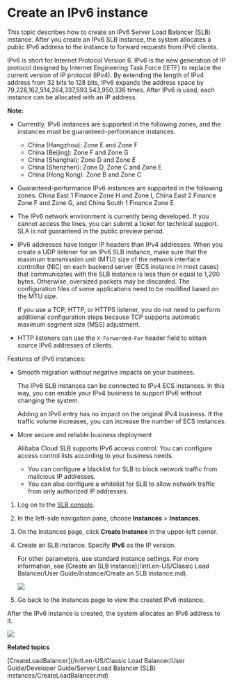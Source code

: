 # Create an IPv6 instance

This topic describes how to create an IPv6 Server Load Balancer \(SLB\) instance. After you create an IPv6 SLB instance, the system allocates a public IPv6 address to the instance to forward requests from IPv6 clients.

IPv6 is short for Internet Protocol Version 6. IPv6 is the new generation of IP protocol designed by Internet Engineering Task Force \(IETF\) to replace the current version of IP protocol \(IPv4\). By extending the length of IPv4 address from 32 bits to 128 bits, IPv6 expands the address space by 79,228,162,514,264,337,593,543,950,336 times. After IPv6 is used, each instance can be allocated with an IP address.

**Note:**

-   Currently, IPv6 instances are supported in the following zones, and the instances must be guaranteed-performance instances.
    -   China \(Hangzhou\): Zone E and Zone F
    -   China \(Beijing\): Zone F and Zone G
    -   China \(Shanghai\): Zone D and Zone E
    -   China \(Shenzhen\): Zone D, Zone C and Zone E
    -   China \(Hong Kong\): Zone B and Zone C
-   Guaranteed-performance IPv6 instances are supported in the following zones: China East 1 Finance Zone H and Zone I, China East 2 Finance Zone F and Zone G, and China South 1 Finance Zone E.
-   The IPv6 network environment is currently being developed. If you cannot access the lines, you can submit a ticket for technical support. SLA is not guaranteed in the public preview period.
-   IPv6 addresses have longer IP headers than IPv4 addresses. When you create a UDP listener for an IPv6 SLB instance, make sure that the maximum transmission unit \(MTU\) size of the network interface controller \(NIC\) on each backend server \(ECS instance in most cases\) that communicates with the SLB instance is less than or equal to 1,200 bytes. Otherwise, oversized packets may be discarded. The configuration files of some applications need to be modified based on the MTU size.

    If you use a TCP, HTTP, or HTTPS listener, you do not need to perform additional configuration steps because TCP supports automatic maximum segment size \(MSS\) adjustment.

-   HTTP listeners can use the `X-Forwarded-For` header field to obtain source IPv6 addresses of clients.

Features of IPv6 instances:

-   Smooth migration without negative impacts on your business.

    The IPv6 SLB instances can be connected to IPv4 ECS instances. In this way, you can enable your IPv4 business to support IPv6 without changing the system.

    Adding an IPv6 entry has no impact on the original IPv4 business. If the traffic volume increases, you can increase the number of ECS instances.

-   More secure and reliable business deployment

    Alibaba Cloud SLB supports IPv6 access control. You can configure access control lists according to your business needs.

    -   You can configure a blacklist for SLB to block network traffic from malicious IP addresses.
    -   You can also configure a whitelist for SLB to allow network traffic from only authorized IP addresses.

1.  Log on to the [SLB console](https://slb.console.aliyun.com/slb/cn-hangzhou).

2.  In the left-side navigation pane, choose **Instances** \> **Instances**.

3.  On the Instances page, click **Create Instance** in the upper-left corner.

4.  Create an SLB instance. Specify **IPv6** as the IP version.

    For other parameters, use standard instance settings. For more information, see [Create an SLB instance](/intl.en-US/Classic Load Balancer/User Guide/Instance/Create an SLB instance.md).

    ![](https://static-aliyun-doc.oss-accelerate.aliyuncs.com/assets/img/en-US/4623498951/p7308.png)

5.  Go back to the Instances page to view the created IPv6 instance.


After the IPv6 instance is created, the system allocates an IPv6 address to it.

![](https://static-aliyun-doc.oss-accelerate.aliyuncs.com/assets/img/en-US/4623498951/p7309.png)

**Related topics**  


[CreateLoadBalancer](/intl.en-US/Classic Load Balancer/User Guide/Developer Guide/Server Load Balancer (SLB) instances/CreateLoadBalancer.md)

